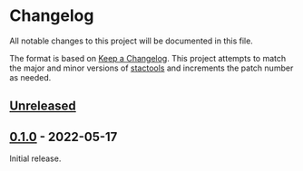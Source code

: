 # Changelog

All notable changes to this project will be documented in this file.

The format is based on [Keep a Changelog](https://keepachangelog.com/en/1.0.0/). This project attempts to match the major and minor versions of [stactools](https://github.com/stac-utils/stactools) and increments the patch number as needed.

## [Unreleased]

## [0.1.0] - 2022-05-17

Initial release.

[Unreleased]: <http://github.com/stactools-packages/drcog-lulc/compare/v0.1.0..main>
[0.1.0]: <https://github.com/stactools-packages/drcog-lulc/releases/tag/v0.1.0>
